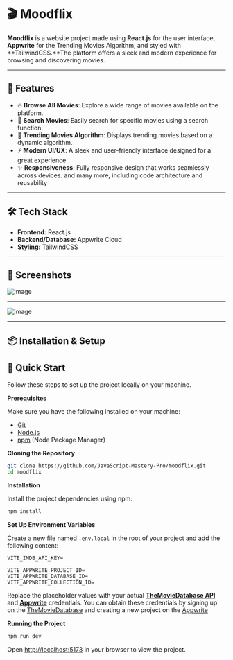 # 🎬 Moodflix

**Moodflix** is a website project made using **React.js** for the user interface, **Appwrite** for the Trending Movies Algorithm, and styled with **TailwindCSS.**The platform offers a sleek and modern experience for browsing and discovering movies.

---

## 🔋 Features

- 🔥 **Browse All Movies**: Explore a wide range of movies available on the platform.
- 💅 **Search Movies**: Easily search for specific movies using a search function.
- 🎯 **Trending Movies Algorithm**: Displays trending movies based on a dynamic algorithm.
- ⚡ **Modern UI/UX**: A sleek and user-friendly interface designed for a great experience.
- ✨ **Responsiveness**: Fully responsive design that works seamlessly across devices.
       and many more, including code architecture and reusability
---

## 🛠️ Tech Stack

- **Frontend:** React.js
- **Backend/Database:** Appwrite Cloud
- **Styling:** TailwindCSS


---

## 📸 Screenshots

![image](https://github.com/user-attachments/assets/73be9ddc-7494-4d3b-a29e-0c5e7b8cebd7)

---
![image](https://github.com/user-attachments/assets/c522718b-b86b-4186-953f-3ae8706523db)


---

## 📦 Installation & Setup

## <a name="quick-start">🤸 Quick Start</a>

Follow these steps to set up the project locally on your machine.

**Prerequisites**

Make sure you have the following installed on your machine:

- [Git](https://git-scm.com/)
- [Node.js](https://nodejs.org/en)
- [npm](https://www.npmjs.com/) (Node Package Manager)

**Cloning the Repository**

```bash
git clone https://github.com/JavaScript-Mastery-Pro/moodflix.git
cd moodflix
```

**Installation**

Install the project dependencies using npm:

```bash
npm install
```

**Set Up Environment Variables**

Create a new file named `.env.local` in the root of your project and add the following content:

```env
VITE_IMDB_API_KEY=

VITE_APPWRITE_PROJECT_ID=
VITE_APPWRITE_DATABASE_ID=
VITE_APPWRITE_COLLECTION_ID=
```

Replace the placeholder values with your actual **[TheMovieDatabase API](https://developer.themoviedb.org/reference/intro/getting-started)** and **[Appwrite](https://apwr.dev/JSM050)** credentials. You can obtain these credentials by signing up on the [TheMovieDatabase](https://developer.themoviedb.org/reference/intro/getting-started) and creating a new project on the [Appwrite](https://apwr.dev/JSM050)

**Running the Project**

```bash
npm run dev
```

Open [http://localhost:5173](http://localhost:5173) in your browser to view the project.
